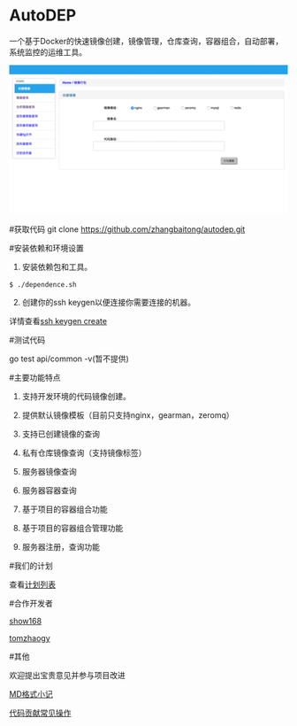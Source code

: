 # AutoDEP
一个基于Docker的快速镜像创建，镜像管理，仓库查询，容器组合，自动部署，系统监控的运维工具。

![AutoDEP screen shot](screeshot1s.gif?raw=true "AutoDEP scree shot")

#获取代码
git clone https://github.com/zhangbaitong/autodep.git

#安装依赖和环境设置

1. 安装依赖包和工具。
```
$ ./dependence.sh
```
2. 创建你的ssh keygen以便连接你需要连接的机器。

详情查看[ssh keygen create](./docs/sshkeygen.md)

#测试代码

go test api/common -v(暂不提供)

#主要功能特点

1. 支持开发环境的代码镜像创建。

2. 提供默认镜像模板（目前只支持nginx，gearman，zeromq）

3. 支持已创建镜像的查询

4. 私有仓库镜像查询（支持镜像标签）

5. 服务器镜像查询

6. 服务器容器查询

7. 基于项目的容器组合功能

8. 基于项目的容器组合管理功能

9. 服务器注册，查询功能
 

#我们的计划

查看[计划列表](./docs/plan.md)

#合作开发者

[show168](https://github.com/show168)

[tomzhaogy](https://github.com/tomzhaogy)

#其他

欢迎提出宝贵意见并参与项目改进

[MD格式小记](./docs/markdown.md)

[代码贡献常见操作](./docs/contributor.md)
